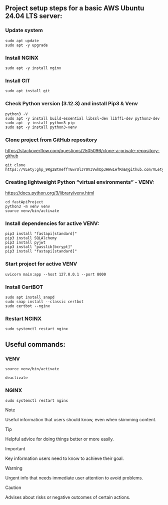 ## Project setup steps for a basic AWS Ubuntu 24.04 LTS server:
### Update system
```
sudo apt update
sudo apt -y upgrade
```
### Install NGINX
```
sudo apt -y install nginx
```
### Install GIT
```
sudo apt install git
```
### Check Python version (3.12.3) and install Pip3 & Venv
```
python3 -V
sudo apt -y install build-essential libssl-dev libffi-dev python3-dev
sudo apt -y install python3-pip
sudo apt -y install python3-venv
```
### Clone project from GitHub repository
https://stackoverflow.com/questions/2505096/clone-a-private-repository-github
```
git clone https://VLety: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@github.com/VLety/fastApiProject.git
```

### Creating lightweight Python “virtual environments” - VENV:
https://docs.python.org/3/library/venv.html
```
cd fastApiProject
python3 -m venv venv
source venv/bin/activate
```

### Install dependencies for active VENV:
```
pip3 install "fastapi[standard]"
pip3 install SQLAlchemy
pip3 install pyjwt
pip3 install "passlib[bcrypt]"
pip3 install "fastapi[standard]"
```

### Start project for active VENV
```
uvicorn main:app --host 127.0.0.1 --port 8000
```

### Install CertBOT
```
sudo apt install snapd
sudo snap install --classic certbot
sudo certbot --nginx
```
### Restart NGINX
```
sudo systemctl restart nginx
```

## Useful commands:
### VENV
```
source venv/bin/activate
```
```
deactivate
```
### NGINX
```
sudo systemctl restart nginx
```
> [!NOTE]
> Useful information that users should know, even when skimming content.

> [!TIP]
> Helpful advice for doing things better or more easily.

> [!IMPORTANT]
> Key information users need to know to achieve their goal.

> [!WARNING]
> Urgent info that needs immediate user attention to avoid problems.

> [!CAUTION]
> Advises about risks or negative outcomes of certain actions.


